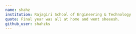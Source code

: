 ```yaml
---
name: shahz
institution: Rajagiri School of Engineering & Technology
quote: Final year was all at home and went sheeesh.
github_user: shahzks
---
```

